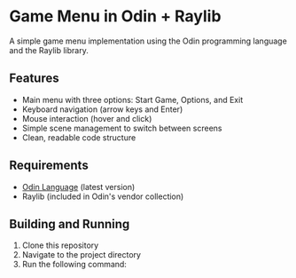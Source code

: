 # Game Menu in Odin + Raylib

A simple game menu implementation using the Odin programming language and the Raylib library.

## Features

- Main menu with three options: Start Game, Options, and Exit
- Keyboard navigation (arrow keys and Enter)
- Mouse interaction (hover and click)
- Simple scene management to switch between screens
- Clean, readable code structure

## Requirements

- [Odin Language](https://odin-lang.org/) (latest version)
- Raylib (included in Odin's vendor collection)

## Building and Running

1. Clone this repository
2. Navigate to the project directory
3. Run the following command:
